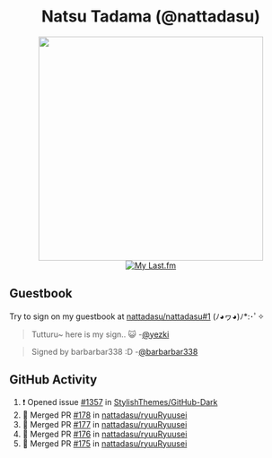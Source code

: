 <div align="center">

# Natsu Tadama (@nattadasu)

[<img width="400" src="https://spotify.nattadeploy.my.id/api?theme=dark&scan=true">](https://open.spotify.com/user/nattadasu)<br>
[![My Last.fm](https://lastfm.nattadeploy.my.id/api?user=nattadasu&loved=true)](https://www.last.fm/user/nattadasu)
</div>

## Guestbook

Try to sign on my guestbook at [nattadasu/nattadasu#1](https://github.com/nattadasu/nattadasu/issues/1) (ﾉ◕ヮ◕)ﾉ\*:･ﾟ✧

<!--START:guestbook-->
> Tutturu~  here is my sign.. :smiley_cat: 
> -[@yezki](https://github.com/yezki)

> Signed by barbarbar338 :D
> -[@barbarbar338](https://github.com/barbarbar338)
<!--END:guestbook-->

## GitHub Activity
<!--START_SECTION:activity-->
1. ❗ Opened issue [#1357](https://github.com/StylishThemes/GitHub-Dark/issues/1357) in [StylishThemes/GitHub-Dark](https://github.com/StylishThemes/GitHub-Dark)
2. 🎉 Merged PR [#178](https://github.com/nattadasu/ryuuRyuusei/pull/178) in [nattadasu/ryuuRyuusei](https://github.com/nattadasu/ryuuRyuusei)
3. 🎉 Merged PR [#177](https://github.com/nattadasu/ryuuRyuusei/pull/177) in [nattadasu/ryuuRyuusei](https://github.com/nattadasu/ryuuRyuusei)
4. 🎉 Merged PR [#176](https://github.com/nattadasu/ryuuRyuusei/pull/176) in [nattadasu/ryuuRyuusei](https://github.com/nattadasu/ryuuRyuusei)
5. 🎉 Merged PR [#175](https://github.com/nattadasu/ryuuRyuusei/pull/175) in [nattadasu/ryuuRyuusei](https://github.com/nattadasu/ryuuRyuusei)
<!--END_SECTION:activity-->
